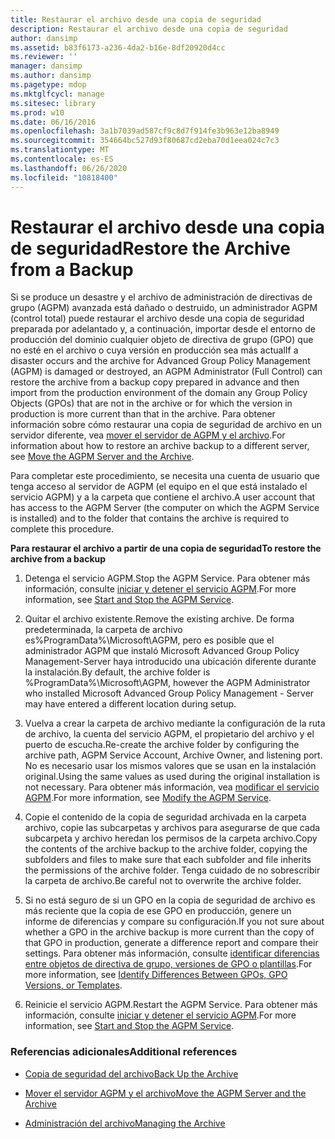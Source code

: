 ```yaml
---
title: Restaurar el archivo desde una copia de seguridad
description: Restaurar el archivo desde una copia de seguridad
author: dansimp
ms.assetid: b83f6173-a236-4da2-b16e-8df20920d4cc
ms.reviewer: ''
manager: dansimp
ms.author: dansimp
ms.pagetype: mdop
ms.mktglfcycl: manage
ms.sitesec: library
ms.prod: w10
ms.date: 06/16/2016
ms.openlocfilehash: 3a1b7039ad587cf9c8d7f914fe3b963e12ba8949
ms.sourcegitcommit: 354664bc527d93f80687cd2eba70d1eea024c7c3
ms.translationtype: MT
ms.contentlocale: es-ES
ms.lasthandoff: 06/26/2020
ms.locfileid: "10818400"
---
```

# <span data-ttu-id="275c5-103">Restaurar el archivo desde una copia de seguridad</span><span class="sxs-lookup"><span data-stu-id="275c5-103">Restore the Archive from a Backup</span></span>


<span data-ttu-id="275c5-104">Si se produce un desastre y el archivo de administración de directivas de grupo (AGPM) avanzada está dañado o destruido, un administrador AGPM (control total) puede restaurar el archivo desde una copia de seguridad preparada por adelantado y, a continuación, importar desde el entorno de producción del dominio cualquier objeto de directiva de grupo (GPO) que no esté en el archivo o cuya versión en producción sea más actual</span><span class="sxs-lookup"><span data-stu-id="275c5-104">If a disaster occurs and the archive for Advanced Group Policy Management (AGPM) is damaged or destroyed, an AGPM Administrator (Full Control) can restore the archive from a backup copy prepared in advance and then import from the production environment of the domain any Group Policy Objects (GPOs) that are not in the archive or for which the version in production is more current than that in the archive.</span></span> <span data-ttu-id="275c5-105">Para obtener información sobre cómo restaurar una copia de seguridad de archivo en un servidor diferente, vea [mover el servidor de AGPM y el archivo](move-the-agpm-server-and-the-archive-agpm40.md).</span><span class="sxs-lookup"><span data-stu-id="275c5-105">For information about how to restore an archive backup to a different server, see [Move the AGPM Server and the Archive](move-the-agpm-server-and-the-archive-agpm40.md).</span></span>

<span data-ttu-id="275c5-106">Para completar este procedimiento, se necesita una cuenta de usuario que tenga acceso al servidor de AGPM (el equipo en el que está instalado el servicio AGPM) y a la carpeta que contiene el archivo.</span><span class="sxs-lookup"><span data-stu-id="275c5-106">A user account that has access to the AGPM Server (the computer on which the AGPM Service is installed) and to the folder that contains the archive is required to complete this procedure.</span></span>

**<span data-ttu-id="275c5-107">Para restaurar el archivo a partir de una copia de seguridad</span><span class="sxs-lookup"><span data-stu-id="275c5-107">To restore the archive from a backup</span></span>**

1.  <span data-ttu-id="275c5-108">Detenga el servicio AGPM.</span><span class="sxs-lookup"><span data-stu-id="275c5-108">Stop the AGPM Service.</span></span> <span data-ttu-id="275c5-109">Para obtener más información, consulte [iniciar y detener el servicio AGPM](start-and-stop-the-agpm-service-agpm40.md).</span><span class="sxs-lookup"><span data-stu-id="275c5-109">For more information, see [Start and Stop the AGPM Service](start-and-stop-the-agpm-service-agpm40.md).</span></span>

2.  <span data-ttu-id="275c5-110">Quitar el archivo existente.</span><span class="sxs-lookup"><span data-stu-id="275c5-110">Remove the existing archive.</span></span> <span data-ttu-id="275c5-111">De forma predeterminada, la carpeta de archivo es%ProgramData%\\Microsoft\\AGPM, pero es posible que el administrador AGPM que instaló Microsoft Advanced Group Policy Management-Server haya introducido una ubicación diferente durante la instalación.</span><span class="sxs-lookup"><span data-stu-id="275c5-111">By default, the archive folder is %ProgramData%\\Microsoft\\AGPM, however the AGPM Administrator who installed Microsoft Advanced Group Policy Management - Server may have entered a different location during setup.</span></span>

3.  <span data-ttu-id="275c5-112">Vuelva a crear la carpeta de archivo mediante la configuración de la ruta de archivo, la cuenta del servicio AGPM, el propietario del archivo y el puerto de escucha.</span><span class="sxs-lookup"><span data-stu-id="275c5-112">Re-create the archive folder by configuring the archive path, AGPM Service Account, Archive Owner, and listening port.</span></span> <span data-ttu-id="275c5-113">No es necesario usar los mismos valores que se usan en la instalación original.</span><span class="sxs-lookup"><span data-stu-id="275c5-113">Using the same values as used during the original installation is not necessary.</span></span> <span data-ttu-id="275c5-114">Para obtener más información, vea [modificar el servicio AGPM](modify-the-agpm-service-agpm40.md).</span><span class="sxs-lookup"><span data-stu-id="275c5-114">For more information, see [Modify the AGPM Service](modify-the-agpm-service-agpm40.md).</span></span>

4.  <span data-ttu-id="275c5-115">Copie el contenido de la copia de seguridad archivada en la carpeta archivo, copie las subcarpetas y archivos para asegurarse de que cada subcarpeta y archivo heredan los permisos de la carpeta archivo.</span><span class="sxs-lookup"><span data-stu-id="275c5-115">Copy the contents of the archive backup to the archive folder, copying the subfolders and files to make sure that each subfolder and file inherits the permissions of the archive folder.</span></span> <span data-ttu-id="275c5-116">Tenga cuidado de no sobrescribir la carpeta de archivo.</span><span class="sxs-lookup"><span data-stu-id="275c5-116">Be careful not to overwrite the archive folder.</span></span>

5.  <span data-ttu-id="275c5-117">Si no está seguro de si un GPO en la copia de seguridad de archivo es más reciente que la copia de ese GPO en producción, genere un informe de diferencias y compare su configuración.</span><span class="sxs-lookup"><span data-stu-id="275c5-117">If you not sure about whether a GPO in the archive backup is more current than the copy of that GPO in production, generate a difference report and compare their settings.</span></span> <span data-ttu-id="275c5-118">Para obtener más información, consulte [identificar diferencias entre objetos de directiva de grupo, versiones de GPO o plantillas](identify-differences-between-gpos-gpo-versions-or-templates-agpm40.md).</span><span class="sxs-lookup"><span data-stu-id="275c5-118">For more information, see [Identify Differences Between GPOs, GPO Versions, or Templates](identify-differences-between-gpos-gpo-versions-or-templates-agpm40.md).</span></span>

6.  <span data-ttu-id="275c5-119">Reinicie el servicio AGPM.</span><span class="sxs-lookup"><span data-stu-id="275c5-119">Restart the AGPM Service.</span></span> <span data-ttu-id="275c5-120">Para obtener más información, consulte [iniciar y detener el servicio AGPM](start-and-stop-the-agpm-service-agpm40.md).</span><span class="sxs-lookup"><span data-stu-id="275c5-120">For more information, see [Start and Stop the AGPM Service](start-and-stop-the-agpm-service-agpm40.md).</span></span>

### <span data-ttu-id="275c5-121">Referencias adicionales</span><span class="sxs-lookup"><span data-stu-id="275c5-121">Additional references</span></span>

-   [<span data-ttu-id="275c5-122">Copia de seguridad del archivo</span><span class="sxs-lookup"><span data-stu-id="275c5-122">Back Up the Archive</span></span>](back-up-the-archive-agpm40.md)

-   [<span data-ttu-id="275c5-123">Mover el servidor AGPM y el archivo</span><span class="sxs-lookup"><span data-stu-id="275c5-123">Move the AGPM Server and the Archive</span></span>](move-the-agpm-server-and-the-archive-agpm40.md)

-   [<span data-ttu-id="275c5-124">Administración del archivo</span><span class="sxs-lookup"><span data-stu-id="275c5-124">Managing the Archive</span></span>](managing-the-archive-agpm40.md)

 

 





